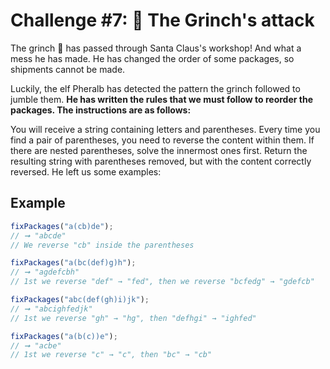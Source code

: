 # Challenge #7: 👹 The Grinch's attack

The grinch 👹 has passed through Santa Claus's workshop! And what a mess he has made. He has changed the order of some packages, so shipments cannot be made.

Luckily, the elf Pheralb has detected the pattern the grinch followed to jumble them. **He has written the rules that we must follow to reorder the packages. The instructions are as follows:**

You will receive a string containing letters and parentheses.
Every time you find a pair of parentheses, you need to reverse the content within them.
If there are nested parentheses, solve the innermost ones first.
Return the resulting string with parentheses removed, but with the content correctly reversed.
He left us some examples:

## Example

```javascript
fixPackages("a(cb)de");
// ➞ "abcde"
// We reverse "cb" inside the parentheses

fixPackages("a(bc(def)g)h");
// ➞ "agdefcbh"
// 1st we reverse "def" → "fed", then we reverse "bcfedg" → "gdefcb"

fixPackages("abc(def(gh)i)jk");
// ➞ "abcighfedjk"
// 1st we reverse "gh" → "hg", then "defhgi" → "ighfed"

fixPackages("a(b(c))e");
// ➞ "acbe"
// 1st we reverse "c" → "c", then "bc" → "cb"
```
